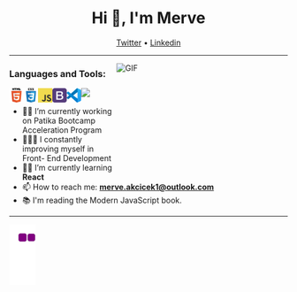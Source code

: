 <h1 align="center">Hi 👋, I'm Merve</h1>


<p align="center">
  <a href="https://twitter.com/merveeakcicek">Twitter</a> •
  <a href="https://www.linkedin.com/in/merve-akcicek/">Linkedin</a> 
</p>

---
<img align="right" alt="GIF" src="https://media.giphy.com/media/q6RoNkLlFNjaw/giphy.gif" top="20px" width="310" height="210" /> 

### Languages and Tools:
<a href = 'https://en.wikipedia.org/wiki/HTML'> <img align="left" alt="HTML5" width="26px" src="https://raw.githubusercontent.com/github/explore/80688e429a7d4ef2fca1e82350fe8e3517d3494d/topics/html/html.png"/></a>
<a href = 'https://en.wikipedia.org/wiki/CSS'> <img align="left" alt="CSS3" width="26px" src="https://raw.githubusercontent.com/github/explore/80688e429a7d4ef2fca1e82350fe8e3517d3494d/topics/css/css.png"/></a>
<a href = 'https://www.javascript.com/'> <img align="left" alt="JavaScript" width="26px" src="https://raw.githubusercontent.com/github/explore/80688e429a7d4ef2fca1e82350fe8e3517d3494d/topics/javascript/javascript.png"/></a>
<a href = 'https://getbootstrap.com/'> 
<img align="left" alt="Bootstrap" width="26px" src="https://raw.githubusercontent.com/github/explore/80688e429a7d4ef2fca1e82350fe8e3517d3494d/topics/bootstrap/bootstrap.png"/></a>
<a href = 'https://code.visualstudio.com/'> 
<img align="left" alt="Visual Studio Code" width="26px" src="https://raw.githubusercontent.com/github/explore/80688e429a7d4ef2fca1e82350fe8e3517d3494d/topics/visual-studio-code/visual-studio-code.png"/></a>
<a href = 'https://git-scm.com/'> <img width="30px" src="https://img.icons8.com/color/48/000000/git.png"/>
</a>

- 🏃‍♀️ I’m currently working on Patika Bootcamp Acceleration Program
- 👩🏻‍💻 I constantly improving myself in Front- End Development
- 🧚🏻 I’m currently learning **React**
- 📫 How to reach me: **merve.akcicek1@outlook.com**
- 📚 I'm reading the Modern JavaScript book.

---


![snake gif](https://github.com/merveakcicek/merveakcicek/blob/output/github-contribution-grid-snake.gif)
